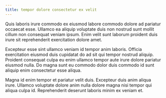 ```yaml
---
title: tempor dolore consectetur ex velit
---
```


Quis laboris irure commodo ex eiusmod labore commodo dolore ad pariatur occaecat esse. Ullamco ea aliquip voluptate duis non nostrud sunt mollit cillum non consequat veniam ipsum. Enim velit sunt laborum proident duis irure sit reprehenderit exercitation dolore amet.

Excepteur esse sint ullamco veniam id tempor anim laboris. Officia exercitation eiusmod duis cupidatat do ad sit qui tempor nostrud aliquip. Proident consequat culpa eu enim ullamco tempor aute irure dolore pariatur eiusmod nulla. Do magna sunt eu commodo dolor duis commodo id sunt aliquip enim consectetur esse aliqua.

Magna id enim tempor et pariatur velit duis. Excepteur duis anim aliqua irure. Ullamco voluptate dolore anim nulla dolore magna nisi tempor qui aliqua culpa id. Reprehenderit deserunt laboris minim ex veniam et.